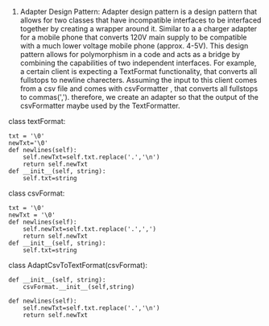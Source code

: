 
1) Adapter Design Pattern: Adapter design pattern is a design pattern that allows for two classes that have incompatible interfaces to be interfaced together by creating a wrapper around it. Similar to a a charger adapter for a mobile phone that converts 120V main supply to be compatible with a much lower voltage mobile phone (approx. 4-5V). This design pattern allows for polymorphism in a code and acts as a bridge by combining the capabilities of two independent interfaces.
For example, a certain client is expecting a TextFormat functionality, that converts all fullstops to newline charecters. Assuming the input to this client comes from a csv file and comes with csvFormatter , that converts all fullstops to commas(','). therefore, we create an adapter so that the output of the csvFormatter maybe used by the TextFormatter.

class textFormat:

    txt = '\0'
    newTxt='\0'
    def newlines(self):
        self.newTxt=self.txt.replace('.','\n')
        return self.newTxt
    def __init__(self, string):
        self.txt=string
        
class csvFormat:

    txt = '\0'
    newTxt = '\0'
    def newlines(self):
        self.newTxt=self.txt.replace('.',',')
        return self.newTxt
    def __init__(self, string):
        self.txt=string
       
class AdaptCsvToTextFormat(csvFormat):
    
    def __init__(self, string):
        csvFormat.__init__(self,string)
    
    def newlines(self):
        self.newTxt=self.txt.replace('.','\n')
        return self.newTxt
        

